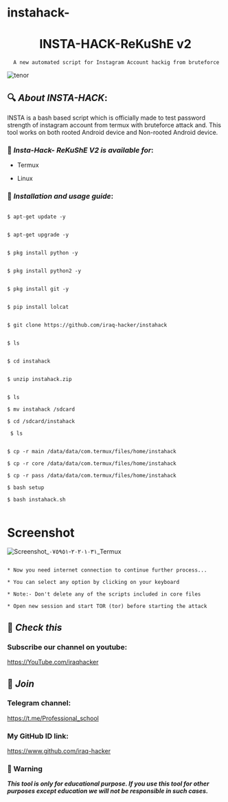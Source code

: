 # instahack-

<h1 align="center">INSTA-HACK-ReKuShE v2</h1>

<p align="center">

      A new automated script for Instagram Account hackig from bruteforce

</p>

![tenor](https://user-images.githubusercontent.com/70316694/97772509-054e7800-1b59-11eb-901f-5a9e426d809b.gif)

## 🔍 ***About INSTA-HACK***:

INSTA is a bash based script which is officially made to test password strength of instagram account from termux with bruteforce attack and. This tool works on both rooted Android device and Non-rooted Android device.

### 📌 ***Insta-Hack- ReKuShE V2 is available for***:

* Termux

*  Linux 

### 📌 ***Installation and usage guide***:

```

$ apt-get update -y

```

```

$ apt-get upgrade -y

```

```

$ pkg install python -y 

```

```

$ pkg install python2 -y

```

```

$ pkg install git -y

```

```

$ pip install lolcat

```

```

$ git clone https://github.com/iraq-hacker/instahack

```

```

$ ls

```

```

$ cd instahack

```

```

$ unzip instahack.zip

```

```

$ ls

```
```
$ mv instahack /sdcard

```
```
$ cd /sdcard/instahack

```
```
 $ ls
 
```
```
$ cp -r main /data/data/com.termux/files/home/instahack
```
```
$ cp -r core /data/data/com.termux/files/home/instahack

```
```
$ cp -r pass /data/data/com.termux/files/home/instahack

```
```
$ bash setup

```
```
$ bash instahack.sh
```
```
```

# Screenshot
![Screenshot_٢٠٢٠١٠٣١-٠٧٥٩٥١_Termux](https://user-images.githubusercontent.com/70316694/97772752-eb159980-1b5a-11eb-9744-c27d7420a0f0.jpg)

```

* Now you need internet connection to continue further process...

* You can select any option by clicking on your keyboard

* Note:- Don't delete any of the scripts included in core files

* Open new session and start TOR (tor) before starting the attack

```

## 🔗 ***Check this***

### Subscribe our channel on youtube:

https://YouTube.com/iraqhacker

## 👥 ***Join***

### Telegram channel:

https://t.me/Professional_school

### My GitHub ID link:

https://www.github.com/iraq-hacker

### 📢 Warning

***This tool is only for educational purpose. If you use this tool for other purposes except education we will not be responsible in such cases.***

